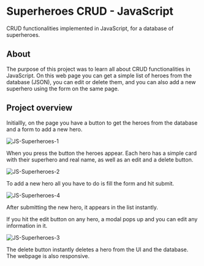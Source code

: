 # Superheroes CRUD - JavaScript
CRUD functionalities implemented in JavaScript, for a database of superheroes.

## About
The purpose of this project was to learn all about CRUD functionalities in JavaScript. On this web page you can get a simple list of heroes from the database (JSON), you can edit or delete them, and you can also add a new superhero using the form on the same page.

## Project overview

Initiallly, on the page you have a button to get the heroes from the database and a form to add a new hero.

![JS-Superheroes-1](https://user-images.githubusercontent.com/97961954/175034247-c6bb8b5f-a0b8-47bd-a5ee-11768e594f36.jpg)

When you press the button the heroes appear. Each hero has a simple card with their superhero and real name, as well as an edit and a delete button.

![JS-Superheroes-2](https://user-images.githubusercontent.com/97961954/175034418-f5d3a598-98b8-409c-8ad6-589f0d479049.jpg)

To add a new hero all you have to do is fill the form and hit submit.

![JS-Superheroes-4](https://user-images.githubusercontent.com/97961954/175034445-8bf2363e-c24d-4154-867b-287fc473b55f.jpg)

After submitting the new hero, it appears in the list instantly.

If you hit the edit button on any hero, a modal pops up and you can edit any information in it.

![JS-Superheroes-3](https://user-images.githubusercontent.com/97961954/175034533-adfb02db-afc5-4fa5-a4b5-87d15fdec9a9.jpg)

The delete button instantly deletes a hero from the UI and the database. The webpage is also responsive.
